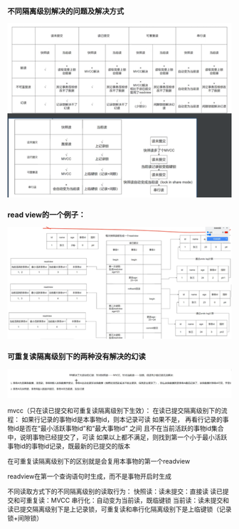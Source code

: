 ### 不同隔离级别解决的问题及解决方式
![img.png](不同隔离级别解决的问题及方式.png)
### read view的一个例子：
![img_3.png](一个例子.png)

### 可重复读隔离级别下的两种没有解决的幻读
![img_2.png](部分无法解决的幻读.png)

mvcc（只在读已提交和可重复读隔离级别下生效）：
在读已提交隔离级别下的流程：
如果行记录的事物id是本事物id，则本记录可读
如果不是， 再看行记录的事物id是否在“最小活跃事物id”和“最大事物id” 之间
且不在当前活跃的事物id集合中，说明事物已经提交了，可读
如果以上都不满足，则找到第一个小于最小活跃事物id的事物id记录，既最新的已提交的版本

在可重复读隔离级别下的区别就是会复用本事物的第一个readview

readview在第一个查询语句时生成，而不是事物开启时生成

不同读取方式下的不同隔离级别的读取行为：
快照读：读未提交：直接读  读已提交和可重复读：MVCC 串行化：自动变为当前读，既临键锁
当前读：读未提交和读已提交隔离级别下是上记录锁，可重复读和串行化隔离级别下是上临键锁（记录锁+间隙锁）
